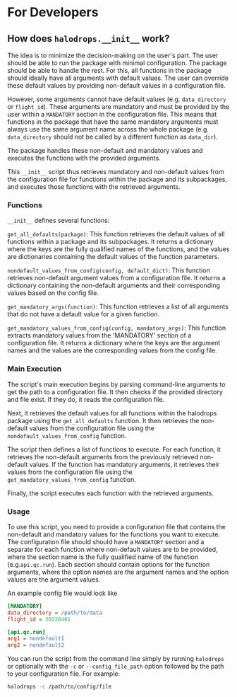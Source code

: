 # For Developers

## How does `halodrops.__init__` work?

The idea is to minimize the decision-making on the user's part. The user should be able to run the package with minimal configuration. The package should be able to handle the rest. For this, all functions in the package should ideally have all arguments with default values. The user can override these default values by providing non-default values in a configuration file.

However, some arguments cannot have default values (e.g. `data_directory` or `flight_id`). These arguments are mandatory and must be provided by the user within a `MANDATORY` section in the configuration file. This means that functions in the package that have the same mandatory arguments must always use the same argument name across the whole package (e.g. `data_directory` should not be called by a different function as `data_dir`).

The package handles these non-default and mandatory values and executes the functions with the provided arguments.

This `__init__` script thus retrieves mandatory and non-default values from the configuration file for functions within the package and its subpackages, and executes those functions with the retrieved arguments.

### Functions
`__init__` defines several functions:

`get_all_defaults(package)`: This function retrieves the default values of all functions within a package and its subpackages. It returns a dictionary where the keys are the fully qualified names of the functions, and the values are dictionaries containing the default values of the function parameters.

`nondefault_values_from_config(config, default_dict)`: This function retrieves non-default argument values from a configuration file. It returns a dictionary containing the non-default arguments and their corresponding values based on the config file.

`get_mandatory_args(function)`: This function retrieves a list of all arguments that do not have a default value for a given function.

`get_mandatory_values_from_config(config, mandatory_args)`: This function extracts mandatory values from the 'MANDATORY' section of a configuration file. It returns a dictionary where the keys are the argument names and the values are the corresponding values from the config file.

### Main Execution
The script's main execution begins by parsing command-line arguments to get the path to a configuration file. It then checks if the provided directory and file exist. If they do, it reads the configuration file.

Next, it retrieves the default values for all functions within the halodrops package using the `get_all_defaults` function. It then retrieves the non-default values from the configuration file using the `nondefault_values_from_config` function.

The script then defines a list of functions to execute. For each function, it retrieves the non-default arguments from the previously retrieved non-default values. If the function has mandatory arguments, it retrieves their values from the configuration file using the `get_mandatory_values_from_config` function.

Finally, the script executes each function with the retrieved arguments.

### Usage
To use this script, you need to provide a configuration file that contains the non-default and mandatory values for the functions you want to execute. The configuration file should should have a `MANDATORY` section and a separate for each function where non-default values are to be provided, where the section name is the fully qualified name of the function (e.g.`api.qc.run`). Each section should contain options for the function arguments, where the option names are the argument names and the option values are the argument values.

An example config file would look like

```ini
[MANDATORY]
data_directory = /path/to/data
flight_id = 20220401

[api.qc.run]
arg1 = nondefault1
arg2 = nondefault2
```

You can run the script from the command line simply by running `halodrops` or optionally with the `-c` or `--config_file_path` option followed by the path to your configuration file. For example:

```bash
halodrops -c /path/to/config/file
```
